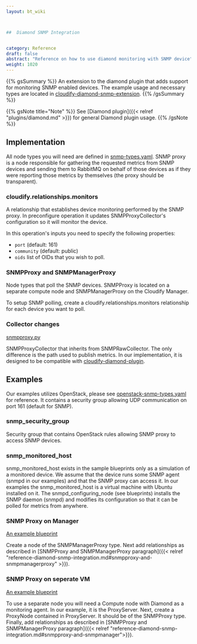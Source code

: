 ```yaml
---
layout: bt_wiki



##  Diamond SNMP Integration


category: Reference
draft: false
abstract: "Reference on how to use diamond monitoring with SNMP device"
weight: 1020
---
```


{{% gsSummary %}}
An extension to the diamond plugin that adds support for monitoring SNMP enabled devices.
The example usage and necessary types are located in [cloudify-diamond-snmp-extension](https://github.com/cloudify-cosmo/cloudify-diamond-snmp-extension).
{{% /gsSummary %}}

{{% gsNote title="Note" %}}
See [Diamond plugin]({{< relref "plugins/diamond.md" >}}) for general Diamond plugin usage.
{{% /gsNote %}}

## Implementation
All node types you will need are defined in [snmp-types.yaml](https://github.com/cloudify-cosmo/cloudify-diamond-snmp-extension/blob/master/types/snmp-types.yaml).  SNMP proxy is a node responsible for gathering the requested metrics from SNMP devices and sending them to RabbitMQ on behalf of those devices as if they were reporting those metrics by themselves (the proxy should be transparent).


### cloudify.relationships.monitors
A relationship that establishes device monitoring performed by the SNMP proxy. In preconfigure operation it updates SNMPProxyCollector's configuration so it will monitor the device.

In this operation's inputs you need to specify the following properties:

* `port` (default: 161)
* `community` (default: public)
* `oids` list of OIDs that you wish to poll.


### SNMPProxy and SNMPManagerProxy
Node types that poll the SNMP devices.
SNMPProxy is located on a separate compute node and SNMPManagerProxy on the Cloudify Manager.

To setup SNMP polling, create a cloudify.relationships.monitors relationship for each device you want to poll.

### Collector changes

[snmpproxy.py](https://github.com/cloudify-cosmo/cloudify-diamond-snmp-extension/blob/master/collectors/snmpproxy.py)


SNMPProxyCollector that inherits from SNMPRawCollector. The only difference is the path used to publish metrics. In our implementation, it is designed to be compatible with [cloudify-diamond-plugin](https://github.com/cloudify-cosmo/cloudify-diamond-plugin).

## Examples
Our examples utilizes OpenStack, please see [openstack-snmp-types.yaml](https://github.com/cloudify-cosmo/cloudify-diamond-snmp-extension/blob/master/types/openstack-snmp-types.yaml) for reference. It contains a security group allowing UDP communication on port 161 (default for SNMP).

### snmp_security_group
 Security group that contains OpenStack rules allowing SNMP proxy to access SNMP devices.

### snmp_monitored_host
snmp_monitored_host exists in the sample blueprints only as a simulation of a monitored device. We assume that the device runs some SNMP agent (snmpd in our examples) and that the SNMP proxy can access it. In our examples the snmp_monitored_host is a virtual machine with Ubuntu installed on it. The snmpd_configuring_node (see blueprints) installs the SNMP daemon (snmpd) and modifies its configuration so that it can be polled for metrics from anywhere.

### SNMP Proxy on Manager
[An example blueprint](https://github.com/cloudify-cosmo/cloudify-diamond-snmp-extension/blob/master/proxy-on-manager-blueprint.yaml)

Create a node of the SNMPManagerProxy type. Next add relationships as described in [SNMPProxy and SNMPManagerProxy paragraph]({{< relref "reference-diamond-snmp-integration.md#snmpproxy-and-snmpmanagerproxy" >}}).

### SNMP Proxy on seperate VM
[An example blueprint](https://github.com/cloudify-cosmo/cloudify-diamond-snmp-extension/blob/master/separate-proxy-blueprint.yaml)

To use a separate node you will need a Compute node with Diamond as a monitoring agent. In our example, it is the ProxyServer.
Next, create a ProxyNode contained in ProxyServer. It should be of the SNMPProxy type. Finally, add relationships as described in [SNMPProxy and SNMPManagerProxy paragraph]({{< relref "reference-diamond-snmp-integration.md#snmpproxy-and-snmpmanager">}}).

